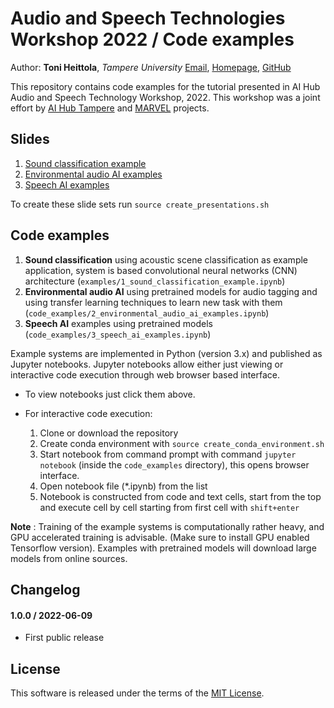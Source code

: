 # Audio and Speech Technologies Workshop 2022 / Code examples

Author: **Toni Heittola**, *Tampere University* 
[Email](mailto:toni.heittola@tuni.fi), 
[Homepage](https://homepages.tuni.fi/toni.heittola/), 
[GitHub](https://github.com/toni-heittola)

This repository contains code examples for the tutorial presented in AI Hub Audio and Speech Technology Workshop, 2022. This workshop was a joint effort by [AI Hub Tampere](https://research.tuni.fi/aihubtampere/) and [MARVEL](https://www.marvel-project.eu) projects. 

## Slides

1. [Sound classification example](https://rawcdn.githack.com/toni-heittola/audio-and-speech-tech-2022/94e4f1b2d2e2dcb36cf8333ba24f8c345712e8ff/examples/1_sound_classification_example.slides.html)
2. [Environmental audio AI examples](https://rawcdn.githack.com/toni-heittola/audio-and-speech-tech-2022/94e4f1b2d2e2dcb36cf8333ba24f8c345712e8ff/examples/2_environmental_audio_ai_examples.slides.html)
3. [Speech AI examples](https://rawcdn.githack.com/toni-heittola/audio-and-speech-tech-2022/94e4f1b2d2e2dcb36cf8333ba24f8c345712e8ff/examples/3_speech_ai_examples.slides.html)

To create these slide sets run `source create_presentations.sh`

## Code examples

1. **Sound classification** using acoustic scene classification as example application, system is based convolutional neural networks (CNN) architecture (`examples/1_sound_classification_example.ipynb`)
2. **Environmental audio AI** using pretrained models for audio tagging and using transfer learning techniques to learn new task with them (`code_examples/2_environmental_audio_ai_examples.ipynb`)
3. **Speech AI** examples using pretrained models (`code_examples/3_speech_ai_examples.ipynb`)

Example systems are implemented in Python (version 3.x) and published as Jupyter notebooks. Jupyter notebooks allow either just viewing or interactive code execution through web browser based interface. 

- To view notebooks just click them above.      
- For interactive code execution: 

    1. Clone or download the repository
    2. Create conda environment with `source create_conda_environment.sh`
    5. Start notebook from command prompt with command `jupyter notebook` (inside the `code_examples` directory), this opens browser interface.
    6. Open notebook file (*.ipynb) from the list
    7. Notebook is constructed from code and text cells, start from the top and execute cell by cell starting from first cell with `shift+enter`

**Note** : Training of the example systems is computationally rather heavy, and GPU accelerated training is advisable. (Make sure to install GPU enabled Tensorflow version). Examples with pretrained models will download large models from online sources. 

## Changelog

#### 1.0.0 / 2022-06-09

* First public release

## License

This software is released under the terms of the [MIT License](https://github.com/toni-heittola/audio-and-speech-tech-2022/blob/master/LICENSE).
